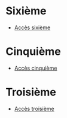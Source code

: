 # Sixième

- [Accès sixième](./6eme.md)

# Cinquième 

- [Accès cinquième](./5eme.md)

# Troisième 

- [Accès troisième](./3eme.md)




